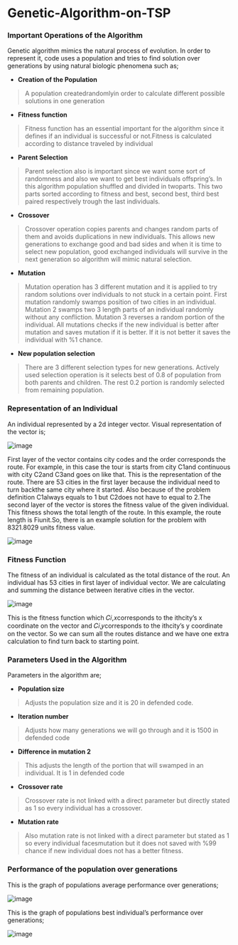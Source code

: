 # Genetic-Algorithm-on-TSP


### Important Operations of the Algorithm

Genetic algorithm mimics the natural process of evolution. In order to represent it, code uses a population and tries to find solution over generations by using natural biologic phenomena such as;

*  **Creation of the Population**
> A population createdrandomlyin order to calculate different possible solutions in one generation

*  **Fitness function**
> Fitness function has an essential important for the algorithm since it defines if an individual is successful or not.Fitness is calculated according to distance traveled by individual

*  **Parent Selection**
> Parent selection also is important since we want some sort of randomness and also we want to get best individuals offspring’s. In this algorithm population shuffled and divided in twoparts. This two parts sorted according to fitness and best, second best, third best paired respectively trough the last individuals.

*  **Crossover**
> Crossover operation copies parents and changes random parts of them and avoids duplications in new individuals. This allows new generations to exchange good and bad sides and when it is time to select new population, good exchanged individuals will survive in the next generation so algorithm will mimic natural selection.

*  **Mutation**
> Mutation operation has 3 different mutation and it is applied to try random solutions over individuals to not stuck in a certain point. First mutation randomly swamps position of two cities in an individual. Mutation 2 swamps two 3 length parts of an individual randomly without any confliction. Mutation 3 reverses a random portion of the individual. All mutations checks if the new individual is better after mutation and saves mutation if it is better. If it is not better it saves the individual with %1 chance.

*  **New population selection**
> There are 3 different selection types for new generations. Actively used selection operation is it selects best of 0.8 of population from both parents and children. The rest 0.2 portion is randomly selected from remaining population.




### Representation of an Individual

An individual represented by a 2d integer vector. Visual representation of the vector is;

![image](https://user-images.githubusercontent.com/41572446/121980668-a4dd1580-cd8c-11eb-850d-1fc105f5743b.png)


First layer of the vector contains city codes and the order corresponds the route. For example, in this case the tour is starts from city C1and continuous with city C2and C3and goes on like that. This is the representation of the route. There are 53 cities in the first layer because the individual need to turn backthe same city where it started. Also because of the problem definition C1always equals to 1 but C2does not have to equal to 2.The second layer of the vector is stores the fitness value of the given individual. This fitness shows the total length of the route. In this example, the route length is Fiunit.So, there is an example solution for the problem with 8321.8029 units fitness value.

![image](https://user-images.githubusercontent.com/41572446/121980715-bde5c680-cd8c-11eb-9ee9-de1b044ea73c.png)



### Fitness Function

The fitness of an individual is calculated as the total distance of the rout. An individual has 53 cities in first layer of individual vector. We are calculating and summing the distance between iterative cities in the vector. 

![image](https://user-images.githubusercontent.com/41572446/121980794-e1a90c80-cd8c-11eb-83bb-cdde0dd93388.png)

This is the fitness function which 𝐶𝑖,𝑥corresponds to the ithcity’s x coordinate on the vector and 𝐶𝑖,𝑦corresponds to the ithcity’s y coordinate on the vector. So we can sum all the routes distance and we have one extra calculation to find turn back to starting point.




### Parameters Used in the Algorithm
Parameters in the algorithm are;

*  **Population size**
> Adjusts the population size and it is 20 in defended code.

*  **Iteration number**
> Adjusts how many generations we will go through and it is 1500 in defended code

*  **Difference in mutation 2**
> This adjusts the length of the portion that will swamped in an individual. It is 1 in defended code

*  **Crossover rate**
> Crossover rate is not linked with a direct parameter but directly stated as 1 so every individual has a crossover.

*  **Mutation rate**
> Also mutation rate is not linked with a direct parameter but stated as 1 so every individual facesmutation but it does not saved with %99 chance if new individual does not has a better fitness.


### Performance of the population over generations
This is the graph of populations average performance over generations;

![image](https://user-images.githubusercontent.com/41572446/121981187-7f044080-cd8d-11eb-8da4-2ca916158677.png)


This is the graph of populations best individual’s performance over generations;

![image](https://user-images.githubusercontent.com/41572446/121981147-71e75180-cd8d-11eb-98b7-5d32dc8afa9e.png)




